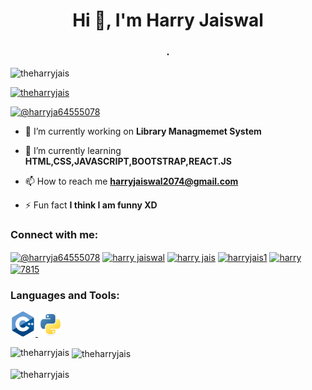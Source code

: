 <h1 align="center">Hi 👋, I'm Harry Jaiswal</h1>
<h3 align="center">.</h3>

<p align="left"> <img src="https://komarev.com/ghpvc/?username=theharryjais&label=Profile%20views&color=0e75b6&style=flat" alt="theharryjais" /> </p>

<p align="left"> <a href="https://github.com/ryo-ma/github-profile-trophy"><img src="https://github-profile-trophy.vercel.app/?username=theharryjais" alt="theharryjais" /></a> </p>

<p align="left"> <a href="https://twitter.com/@harryja64555078" target="blank"><img src="https://img.shields.io/twitter/follow/@harryja64555078?logo=twitter&style=for-the-badge" alt="@harryja64555078" /></a> </p>

- 🔭 I’m currently working on **Library Managmemet System**

- 🌱 I’m currently learning **HTML,CSS,JAVASCRIPT,BOOTSTRAP,REACT.JS**

- 📫 How to reach me **harryjaiswal2074@gmail.com**

- ⚡ Fun fact **I think I am funny XD**

<h3 align="left">Connect with me:</h3>
<p align="left">
<a href="https://twitter.com/@harryja64555078" target="blank"><img align="center" src="https://raw.githubusercontent.com/rahuldkjain/github-profile-readme-generator/master/src/images/icons/Social/twitter.svg" alt="@harryja64555078" height="30" width="40" /></a>
<a href="https://linkedin.com/in/harry jaiswal" target="blank"><img align="center" src="https://raw.githubusercontent.com/rahuldkjain/github-profile-readme-generator/master/src/images/icons/Social/linked-in-alt.svg" alt="harry jaiswal" height="30" width="40" /></a>
<a href="https://fb.com/harry jais" target="blank"><img align="center" src="https://raw.githubusercontent.com/rahuldkjain/github-profile-readme-generator/master/src/images/icons/Social/facebook.svg" alt="harry jais" height="30" width="40" /></a>
<a href="https://instagram.com/harryjais1" target="blank"><img align="center" src="https://raw.githubusercontent.com/rahuldkjain/github-profile-readme-generator/master/src/images/icons/Social/instagram.svg" alt="harryjais1" height="30" width="40" /></a>
<a href="https://www.youtube.com/c/harry" target="blank"><img align="center" src="https://raw.githubusercontent.com/rahuldkjain/github-profile-readme-generator/master/src/images/icons/Social/youtube.svg" alt="harry" height="30" width="40" /></a>
<a href="https://discord.gg/7815" target="blank"><img align="center" src="https://raw.githubusercontent.com/rahuldkjain/github-profile-readme-generator/master/src/images/icons/Social/discord.svg" alt="7815" height="30" width="40" /></a>
</p>

<h3 align="left">Languages and Tools:</h3>
<p align="left"> <a href="https://www.w3schools.com/cpp/" target="_blank"> <img src="https://raw.githubusercontent.com/devicons/devicon/master/icons/cplusplus/cplusplus-original.svg" alt="cplusplus" width="40" height="40"/> </a> <a href="https://www.python.org" target="_blank"> <img src="https://raw.githubusercontent.com/devicons/devicon/master/icons/python/python-original.svg" alt="python" width="40" height="40"/> </a> </p>

<p><img align="left" src="https://github-readme-stats.vercel.app/api/top-langs?username=theharryjais&show_icons=true&locale=en&layout=compact" alt="theharryjais" /></p>

<p>&nbsp;<img align="center" src="https://github-readme-stats.vercel.app/api?username=theharryjais&show_icons=true&locale=en" alt="theharryjais" /></p>

<p><img align="center" src="https://github-readme-streak-stats.herokuapp.com/?user=theharryjais&" alt="theharryjais" /></p>

